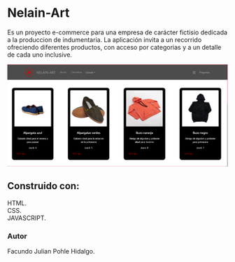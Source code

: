 # Nelain-Art

Es un proyecto e-commerce para una empresa de carácter fictisio dedicada a la produccion de indumentaria. La aplicación invita a un recorrido ofreciendo diferentes productos, con acceso por categorias y a un detalle de cada uno inclusive.

![alt text](https://raw.githubusercontent.com/FacundoPohle/Pohle-comerce/main/src/imagenes/Captura.PNG)

## Construido con:

HTML.\
CSS.\
JAVASCRIPT.

### Autor

Facundo Julian Pohle Hidalgo.



